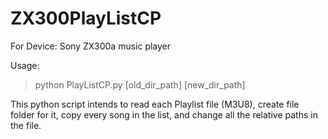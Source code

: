 # ZX300PlayListCP

For Device: Sony ZX300a music player

Usage:
 > python PlayListCP.py [old\_dir\_path] [new\_dir\_path]

This python script intends to read each Playlist file (M3U8), create file folder for it, copy every song in the list, and change all the relative paths in the file.
